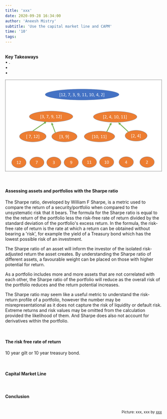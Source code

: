 ```yaml
---
title: 'xxx'
date: 2020-09-28 16:34:00
author: 'Aneesh Mistry'
subtitle: 'Use the capital market line and CAPM'
time: '10'
tags:
---
```

<br>
<strong>Key Takeaways</strong><br>
&#8226; .<br>
&#8226; <br>
&#8226; <br>

![Merge sort step 2](../../src/images/011MergeSort2.png)

<br>
<h4>Assessing assets and portfolios with the Sharpe ratio</h4>
<p>
The Sharpe ratio, developed by William F Sharpe, is a metric used to compare the return of a security/portfolio when compared to the unsystematic risk that it bears. The formula for the Sharpe ratio is equal to the the return of the portfolio less the risk-free rate of return divided by the standard deviation of the portfolio's excess return. In the formula, the risk-free rate of return is the rate at which a return can be obtained without bearing a 'risk', for example the yield of a Treasury bond which has the lowest possible risk of an investment. 
</p>
<p>
The Sharpe ratio of an asset will inform the investor of the isolated risk-adjusted return the asset creates. By understanding the Sharpe ratio of different assets, a favourable weight can be placed on those with higher potential for return. 
</p>
<p>
As a portfolio includes more and more assets that are not correlated with each other, the Sharpe ratio of the portfolio will reduce as the overall risk of the portfolio reduces and the return potential increases. 
</p>
<p>
The Sharpe ratio may seem like a useful metric to understand the risk-return profile of a portfolio, however the number may be misrepresentational as it does not capture the risk of liquidity or default risk. Extreme returns and risk values may be omitted from the calculation provided the likelihood of them. And Sharpe does also not account for derivatives within the portfolio. 
</p>




<br>
<h4>The risk free rate of return</h4>
<p>
10 year gilt or 10 year treasury bond. 
</p>

<br>
<h4>Capital Market Line</h4>
<p>

</p>


<br>
<h4>Conclusion</h4>
<p>


</p>

<br>
<small style="float: right;" >Picture: xxx, xxx by <a target="_blank" href="http">xxx</small></a><br>